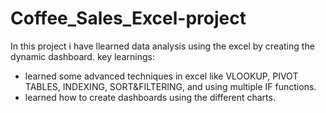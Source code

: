 # Coffee_Sales_Excel-project
In this project i have llearned data analysis using the excel by creating the dynamic dashboard.
key learnings:
 - learned some advanced techniques in excel like VLOOKUP, PIVOT TABLES, INDEXING, SORT&FILTERING, and using multiple IF functions.
 - learned how to create dashboards using the different charts.
